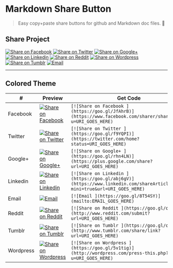 # Markdown Share Button

> Easy copy+paste share buttons for github and Markdown doc files. :tada:

## Share Project

[![Share on Facebook ](https://goo.gl/JfAhrB)](https://www.facebook.com/sharer/sharer.php?u=https://github.com/behramcelen/MarkdownShareButtons)
[![Share on Twitter ](https://goo.gl/f9YQPI)](https://twitter.com/home?status=https://github.com/behramcelen/MarkdownShareButtons)
[![Share on Google+ ](https://goo.gl/rhn4LN)](https://plus.google.com/share?url=https://github.com/behramcelen/MarkdownShareButtons)
[![Share on Linkedin ](https://goo.gl/abj6gV)](https://www.linkedin.com/shareArticle?mini=true&url=https://github.com/behramcelen/MarkdownShareButtons)
[![Share on Reddit ](https://goo.gl/qQm9pn)](http://www.reddit.com/submit?url=https://github.com/behramcelen/MarkdownShareButtons)
[![Share on Wordpress ](https://goo.gl/5v1tig)](http://wordpress.com/press-this.php?u=https://github.com/behramcelen/MarkdownShareButtons)
[![Share on Tumblr ](https://goo.gl/qLOEtd)](http://www.tumblr.com/share/link?url=https://github.com/behramcelen/MarkdownShareButtons)
[![Email ](https://goo.gl/8T54SY)](mailto:behramcelen@gmail.com)

--------------------------------------------------

## Colored Theme

| #                  | Preview       | Get Code
| -------------      | -------       | ----------
| Facebook        	   | [![Share on Facebook ](https://goo.gl/JfAhrB)](https://www.facebook.com/sharer/sharer.php?u=http%3A//behram.org) | ``` [![Share on Facebook ](https://goo.gl/JfAhrB)](https://www.facebook.com/sharer/sharer.php?u=URI_GOES_HERE) ```
| Twitter        	   | [![Share on Twitter ](https://goo.gl/f9YQPI)](https://twitter.com/home?status=http%3A//behram.org) | ``` [![Share on Twitter ](https://goo.gl/f9YQPI)](https://twitter.com/home?status=URI_GOES_HERE) ```
| Google+        	   | [![Share on Google+ ](https://goo.gl/rhn4LN)](https://plus.google.com/share?url=http%3A//behram.org) | ``` [![Share on Google+ ](https://goo.gl/rhn4LN)](https://plus.google.com/share?url=URI_GOES_HERE) ```
| Linkedin        	   | [![Share on Linkedin ](https://goo.gl/abj6gV)](https://www.linkedin.com/shareArticle?mini=true&url=http%3A//behram.org) | ``` [![Share on Linkedin ](https://goo.gl/abj6gV)](https://www.linkedin.com/shareArticle?mini=true&url=URI_GOES_HERE) ```
| Email        	       | [![Email ](https://goo.gl/8T54SY)](mailto:behramcelen@gmail.com) | ``` [![Email ](https://goo.gl/8T54SY)](mailto:EMAIL_GOES_HERE) ```
| Reddit        	   | [![Share on Reddit ](https://goo.gl/qQm9pn)](http://www.reddit.com/submit?url=http://behram.org) | ``` [![Share on Reddit ](https://goo.gl/qQm9pn)](http://www.reddit.com/submit?url=URI_GOES_HERE) ```
| Tumblr        	   | [![Share on Tumblr ](https://goo.gl/qLOEtd)](http://www.tumblr.com/share/link?url=http://behram.org) | ``` [![Share on Tumblr ](https://goo.gl/qLOEtd)](http://www.tumblr.com/share/link?url=URI_GOES_HERE) ```
| Wordpress        	   | [![Share on Wordpress ](https://goo.gl/5v1tig)](http://wordpress.com/press-this.php?u=http://behram.org) | ``` [![Share on Wordpress ](https://goo.gl/5v1tig)](http://wordpress.com/press-this.php?u=URI_GOES_HERE) ```
